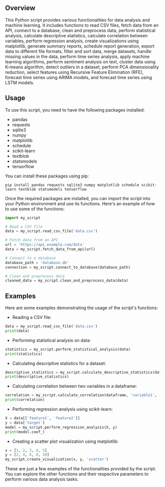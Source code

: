 ## Overview

This Python script provides various functionalities for data analysis and machine learning. It includes functions to read CSV files, fetch data from an API, connect to a database, clean and preprocess data, perform statistical analysis, calculate descriptive statistics, calculate correlation between variables, perform regression analysis, create visualizations using matplotlib, generate summary reports, schedule report generation, export data to different file formats, filter and sort data, merge datasets, handle missing values in the data, perform time series analysis, apply machine learning algorithms, perform sentiment analysis on text, cluster data using K-means algorithm, detect outliers in a dataset, perform PCA dimensionality reduction, select features using Recursive Feature Elimination (RFE), forecast time series using ARIMA models, and forecast time series using LSTM models.

## Usage

To use this script, you need to have the following packages installed:

- pandas
- requests
- sqlite3
- numpy
- matplotlib
- schedule
- scikit-learn
- textblob
- statsmodels
- tensorflow

You can install these packages using pip:

```
pip install pandas requests sqlite3 numpy matplotlib schedule scikit-learn textblob statsmodels tensorflow
```

Once the required packages are installed, you can import the script into your Python environment and use its functions. Here's an example of how to use some of the functions:

```python
import my_script

# Read a CSV file
data = my_script.read_csv_file('data.csv')

# Fetch data from an API
url = 'https://api.example.com/data'
data = my_script.fetch_data_from_api(url)

# Connect to a database
database_path = 'database.db'
connection = my_script.connect_to_database(database_path)

# Clean and preprocess data
cleaned_data = my_script.clean_and_preprocess_data(data)
```

## Examples

Here are some examples demonstrating the usage of the script's functions:

- Reading a CSV file:

```python
data = my_script.read_csv_file('data.csv')
print(data)
```

- Performing statistical analysis on data:

```python
statistics = my_script.perform_statistical_analysis(data)
print(statistics)
```

- Calculating descriptive statistics for a dataset:

```python
descriptive_statistics = my_script.calculate_descriptive_statistics(data)
print(descriptive_statistics)
```

- Calculating correlation between two variables in a dataframe:

```python
correlation = my_script.calculate_correlation(dataframe, 'variable1', 'variable2')
print(correlation)
```

- Performing regression analysis using scikit-learn:

```python
X = data[['feature1', 'feature2']]
y = data['target']
model = my_script.perform_regression_analysis(X, y)
print(model.coef_)
```

- Creating a scatter plot visualization using matplotlib:

```python
x = [1, 2, 3, 4, 5]
y = [2, 4, 6, 8, 10]
my_script.create_visualization(x, y, 'scatter')
```

These are just a few examples of the functionalities provided by the script. You can explore the other functions and their respective parameters to perform various data analysis tasks.
